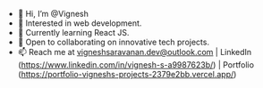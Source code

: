 - 👋 Hi, I’m @Vignesh
- 👀 Interested in web development.
- 🌱 Currently learning React JS.
- 💼 Open to collaborating on innovative tech projects.
- 📫 Reach me at vigneshsaravanan.dev@outlook.com | LinkedIn (https://www.linkedin.com/in/vignesh-s-a9987623b/) | Portfolio (https://portfolio-vigneshs-projects-2379e2bb.vercel.app/)
